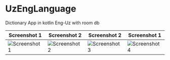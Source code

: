 # UzEngLanguage
Dictionary App in kotlin Eng-Uz with room db


| Screenshot 1 | Screenshot 2 | Screenshot 2 | Screenshot 1 |
|--------------|--------------|--------------|--------------|
| ![Screenshot 1](https://github.com/Humoyun03/UzEngLanguage/assets/104362603/09cd2dac-088c-4f05-b108-181321a06aee) | ![Screenshot 2](https://github.com/Humoyun03/UzEngLanguage/assets/104362603/117665ec-4e23-4b47-bf6a-28321a548022) | ![Screenshot 3](https://github.com/Humoyun03/UzEngLanguage/assets/104362603/1541564c-6e9b-4334-8c56-33263be75315)| ![Screenshot 4](https://github.com/Humoyun03/UzEngLanguage/assets/104362603/10028162-1404-4dab-8d08-43b8169dec8b) |
